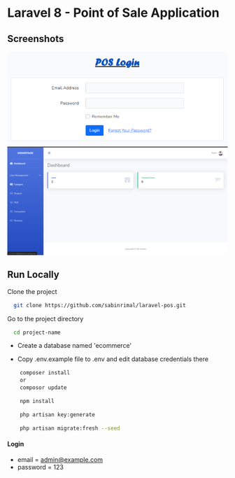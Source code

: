 # Laravel 8 - Point of Sale Application

## Screenshots

![preview img](/preview1.png)
![preview img](/preview2.png)

## Run Locally

Clone the project

```bash
  git clone https://github.com/sabinrimal/laravel-pos.git
```

Go to the project directory

```bash
  cd project-name
```

-   Create a database named 'ecommerce'

-   Copy .env.example file to .env and edit database credentials there

```bash
    composer install
	or
    composor update
```

```bash
    npm install
```

```bash
    php artisan key:generate
```

```bash
    php artisan migrate:fresh --seed
```

#### Login

-   email = admin@example.com
-   password = 123
